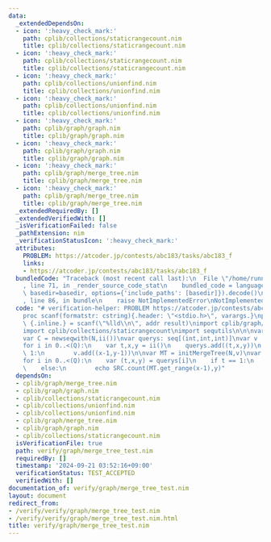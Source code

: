 ```yaml
---
data:
  _extendedDependsOn:
  - icon: ':heavy_check_mark:'
    path: cplib/collections/staticrangecount.nim
    title: cplib/collections/staticrangecount.nim
  - icon: ':heavy_check_mark:'
    path: cplib/collections/staticrangecount.nim
    title: cplib/collections/staticrangecount.nim
  - icon: ':heavy_check_mark:'
    path: cplib/collections/unionfind.nim
    title: cplib/collections/unionfind.nim
  - icon: ':heavy_check_mark:'
    path: cplib/collections/unionfind.nim
    title: cplib/collections/unionfind.nim
  - icon: ':heavy_check_mark:'
    path: cplib/graph/graph.nim
    title: cplib/graph/graph.nim
  - icon: ':heavy_check_mark:'
    path: cplib/graph/graph.nim
    title: cplib/graph/graph.nim
  - icon: ':heavy_check_mark:'
    path: cplib/graph/merge_tree.nim
    title: cplib/graph/merge_tree.nim
  - icon: ':heavy_check_mark:'
    path: cplib/graph/merge_tree.nim
    title: cplib/graph/merge_tree.nim
  _extendedRequiredBy: []
  _extendedVerifiedWith: []
  _isVerificationFailed: false
  _pathExtension: nim
  _verificationStatusIcon: ':heavy_check_mark:'
  attributes:
    PROBLEM: https://atcoder.jp/contests/abc183/tasks/abc183_f
    links:
    - https://atcoder.jp/contests/abc183/tasks/abc183_f
  bundledCode: "Traceback (most recent call last):\n  File \"/home/runner/.local/lib/python3.10/site-packages/onlinejudge_verify/documentation/build.py\"\
    , line 71, in _render_source_code_stat\n    bundled_code = language.bundle(stat.path,\
    \ basedir=basedir, options={'include_paths': [basedir]}).decode()\n  File \"/home/runner/.local/lib/python3.10/site-packages/onlinejudge_verify/languages/nim.py\"\
    , line 86, in bundle\n    raise NotImplementedError\nNotImplementedError\n"
  code: "# verification-helper: PROBLEM https://atcoder.jp/contests/abc183/tasks/abc183_f\n\
    proc scanf(formatstr: cstring){.header: \"<stdio.h>\", varargs.}\nproc ii(): int\
    \ {.inline.} = scanf(\"%lld\\n\", addr result)\nimport cplib/graph/merge_tree\n\
    import cplib/collections/staticrangecount\nimport sequtils\n\n\nvar N,Q = ii()\n\
    var C = newseqwith(N,ii())\nvar querys: seq[(int,int,int)]\nvar v : seq[(int,int)]\n\
    for i in 0..<(Q):\n    var t,x,y = ii()\n    querys.add((t,x,y))\n    if t ==\
    \ 1:\n        v.add((x-1,y-1))\n\nvar MT = initMergeTree(N,v)\nvar SRC = initStaticRangeCount(MT.make_seq(C))\n\
    for i in 0..<(Q):\n    var (t,x,y) = querys[i]\n    if t == 1:\n        MT.unite(x-1,y-1)\n\
    \    else:\n        echo SRC.count(MT.get_range(x-1),y)"
  dependsOn:
  - cplib/graph/merge_tree.nim
  - cplib/graph/graph.nim
  - cplib/collections/staticrangecount.nim
  - cplib/collections/unionfind.nim
  - cplib/collections/unionfind.nim
  - cplib/graph/merge_tree.nim
  - cplib/graph/graph.nim
  - cplib/collections/staticrangecount.nim
  isVerificationFile: true
  path: verify/graph/merge_tree_test.nim
  requiredBy: []
  timestamp: '2024-09-21 03:52:16+09:00'
  verificationStatus: TEST_ACCEPTED
  verifiedWith: []
documentation_of: verify/graph/merge_tree_test.nim
layout: document
redirect_from:
- /verify/verify/graph/merge_tree_test.nim
- /verify/verify/graph/merge_tree_test.nim.html
title: verify/graph/merge_tree_test.nim
---
```

